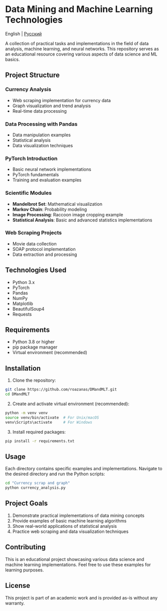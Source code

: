 # Data Mining and Machine Learning Technologies

English | [Русский](README-RU.md)

A collection of practical tasks and implementations in the field of data analysis, machine learning, and neural networks. This repository serves as an educational resource covering various aspects of data science and ML basics.

## Project Structure

### Currency Analysis
- Web scraping implementation for currency data
- Graph visualization and trend analysis
- Real-time data processing

### Data Processing with Pandas
- Data manipulation examples
- Statistical analysis
- Data visualization techniques

### PyTorch Introduction
- Basic neural network implementations
- PyTorch fundamentals
- Training and evaluation examples

### Scientific Modules
- **Mandelbrot Set**: Mathematical visualization
- **Markov Chain**: Probability modeling
- **Image Processing**: Raccoon image cropping example
- **Statistical Analysis**: Basic and advanced statistics implementations

### Web Scraping Projects
- Movie data collection
- SOAP protocol implementation
- Data extraction and processing

## Technologies Used

- Python 3.x
- PyTorch
- Pandas
- NumPy
- Matplotlib
- BeautifulSoup4
- Requests

## Requirements

- Python 3.8 or higher
- pip package manager
- Virtual environment (recommended)

## Installation

1. Clone the repository:
```bash
git clone https://github.com/roazanas/DMandMLT.git
cd DMandMLT
```

2. Create and activate virtual environment (recommended):
```bash
python -m venv venv
source venv/bin/activate  # For Unix/macOS
venv\Scripts\activate     # For Windows
```

3. Install required packages:
```bash
pip install -r requirements.txt
```

## Usage

Each directory contains specific examples and implementations. Navigate to the desired directory and run the Python scripts:

```bash
cd "Currency scrap and graph"
python currency_analysis.py
```

## Project Goals

1. Demonstrate practical implementations of data mining concepts
2. Provide examples of basic machine learning algorithms
3. Show real-world applications of statistical analysis
4. Practice web scraping and data visualization techniques

## Contributing

This is an educational project showcasing various data science and machine learning implementations. Feel free to use these examples for learning purposes.

## License

This project is part of an academic work and is provided as-is without any warranty.
